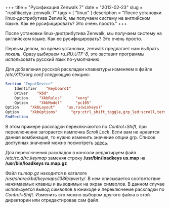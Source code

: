+++
title = "Русификация Zenwalk 7"
date = "2012-02-23"
slug = "rusifikaciya-zenwalk-7"
tags = [ "linux" ]
description = "После установки linux-дистрибутива Zenwalk, мы получаем систему на английском языке. Как ее русифицировать? Это очень просто."
+++


После установки linux-дистрибутива Zenwalk, мы получаем систему на английском языке. Как ее русифицировать? Это очень просто.<!--more-->

Первым делом, во время установки, zenwalk предлагает нам выбрать локаль. Сразу выбираем *ru_RU.UTF-8*, это заставит программы использовать русский язык по-умолчанию.

Для добавления русской раскладки клавиатуры изменяем в файле */etc/X11/xorg.conf* следующую секцию:

```Xorg
Section "InputDevice"
    Identifier    "Keyboard1"
    Driver    "kbd"
    Option     "XkbRules"      "xorg"
    Option     "XkbModel"      "pc105"
Option     "XkbLayout"     "us,ru(winkeys)"
Option     "XkbOptions"      "grp:ctrl_shift_toggle,grp_led:scroll,terminate:ctrl_alt_bksp"
EndSection 
```

В этом примере раскладки переключаются по *Control+Shift*, при переключении загорается лампочка *Scroll Lock*. Если вам не нравится данная комбинация, то нужно изменить значение опции grp. Список доступных значений можно посмотреть [здесь](http://andgera.livejournal.com/14162.html).

Для переключения раскладок в консоли редактируем файл */etc/rс.d/rc.keymap* заменяя строку **/usr/bin/loadkeys us.map**
на **/usr/bin/loadkeys ru.map.gz**

Файл *ru.map.gz* находится в каталоге */usr/share/kbd/keymaps/i386/qwerty/*. В нем описывается соответствие нажимаемых клавиш и выводимых на экран символов. В данном случае используется вывод символов в юникоде и переключение раскладки по *Control+Shift*. Изменить это можно выбором другого файла в этой директории или отредактировав сам файл.
